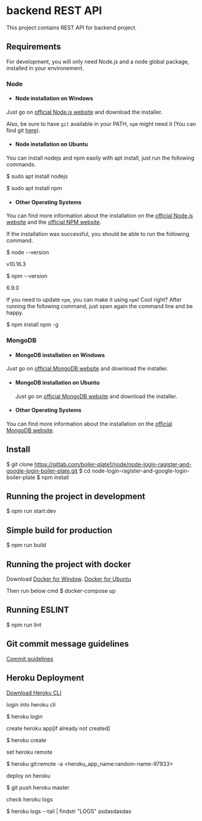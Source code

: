 # backend REST API

This project contains REST API for backend project.

## Requirements

For development, you will only need Node.js and a node global package, installed in your environement.

### Node

- #### Node installation on Windows

Just go on [official Node.js website](https://nodejs.org/) and download the installer.

Also, be sure to have `git` available in your PATH, `npm` might need it (You can find git [here](https://git-scm.com/)).

- #### Node installation on Ubuntu

You can install nodejs and npm easily with apt install, just run the following commands.

\$ sudo apt install nodejs

\$ sudo apt install npm

- #### Other Operating Systems

You can find more information about the installation on the [official Node.js website](https://nodejs.org/) and the [official NPM website](https://npmjs.org/).

If the installation was successful, you should be able to run the following command.

\$ node --version

v10.16.3

\$ npm --version

6.9.0

If you need to update `npm`, you can make it using `npm`! Cool right? After running the following command, just open again the command line and be happy.

\$ npm install npm -g

### MongoDB

- #### MongoDB installation on Windows

Just go on [official MongoDB website](https://docs.mongodb.com/manual/tutorial/install-mongodb-on-windows/) and download the installer.

- #### MongoDB installation on Ubuntu

  Just go on [official MongoDB website](https://docs.mongodb.com/manual/tutorial/install-mongodb-on-ubuntu/) and download the installer.

- #### Other Operating Systems

You can find more information about the installation on the [official MongoDB website](https://docs.mongodb.com/manual/administration/install-community/).

## Install

$ git clone https://gitlab.com/boiler-plate1/node/node-login-ragister-and-google-login-boiler-plate.git
$ cd node-login-ragister-and-google-login-boiler-plate
\$ npm install

## Running the project in development

\$ npm run start:dev

## Simple build for production

\$ npm run build

## Running the project with docker

Download [Docker for Window](https://docs.docker.com/docker-for-windows/install/). [Docker for Ubuntu](https://docs.docker.com/install/linux/docker-ce/ubuntu)

Then run below cmd
\$ docker-compose up

## Running ESLINT

\$ npm run lint

## Git commit message guidelines

[Commit guidelines](http://karma-runner.github.io/1.0/dev/git-commit-msg.html)

## Heroku Deployment

[Download Heroku CLI](https://devcenter.heroku.com/articles/heroku-cli#download-and-install)

login into heroku cli

\$ heroku login

create heroku app[if already not created]

\$ heroku create

set heroku remote

\$ heroku git:remote -a <heroku_app_name:random-name-97933>

deploy on heroku

\$ git push heroku master

check heroku logs

\$ heroku logs --tail | findstr "LOGS"
asdasdasdas